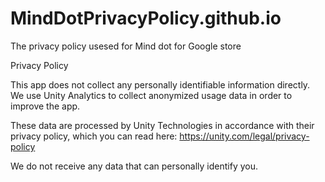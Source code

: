 # MindDotPrivacyPolicy.github.io
The privacy policy usesed for Mind dot for Google store

Privacy Policy

This app does not collect any personally identifiable information directly.
We use Unity Analytics to collect anonymized usage data in order to improve the app.

These data are processed by Unity Technologies in accordance with their privacy policy, which you can read here: https://unity.com/legal/privacy-policy

We do not receive any data that can personally identify you.
